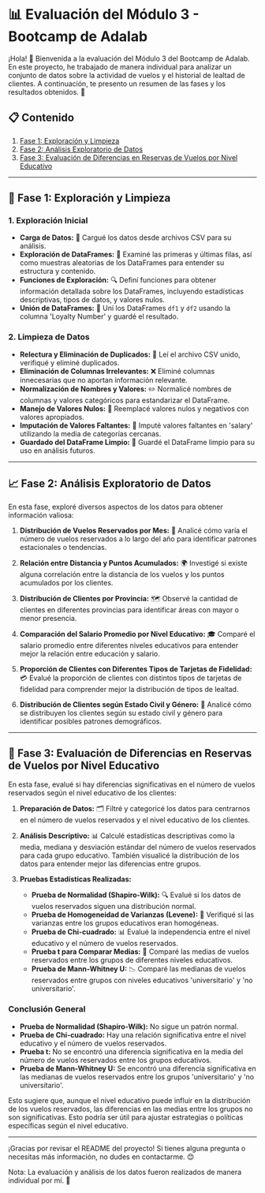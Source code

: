 # 📊 Evaluación del Módulo 3 - Bootcamp de Adalab

¡Hola! 👋 Bienvenida a la evaluación del Módulo 3 del Bootcamp de Adalab. En este proyecto, he trabajado de manera individual para analizar un conjunto de datos sobre la actividad de vuelos y el historial de lealtad de clientes. A continuación, te presento un resumen de las fases y los resultados obtenidos. 🚀

## 📋 Contenido

1. [Fase 1: Exploración y Limpieza](#fase-1-exploración-y-limpieza)
2. [Fase 2: Análisis Exploratorio de Datos](#fase-2-análisis-exploratorio-de-datos)
3. [Fase 3: Evaluación de Diferencias en Reservas de Vuelos por Nivel Educativo](#fase-3-evaluación-de-diferencias-en-reservas-de-vuelos-por-nivel-educativo)

---

## 🧹 Fase 1: Exploración y Limpieza

### 1. Exploración Inicial

- **Carga de Datos:** 📂 Cargué los datos desde archivos CSV para su análisis.
- **Exploración de DataFrames:** 👀 Examiné las primeras y últimas filas, así como muestras aleatorias de los DataFrames para entender su estructura y contenido.
- **Funciones de Exploración:** 🔍 Definí funciones para obtener información detallada sobre los DataFrames, incluyendo estadísticas descriptivas, tipos de datos, y valores nulos.
- **Unión de DataFrames:** 🔗 Uní los DataFrames `df1` y `df2` usando la columna 'Loyalty Number' y guardé el resultado.

### 2. Limpieza de Datos

- **Relectura y Eliminación de Duplicados:** 🔄 Leí el archivo CSV unido, verifiqué y eliminé duplicados.
- **Eliminación de Columnas Irrelevantes:** ❌ Eliminé columnas innecesarias que no aportan información relevante.
- **Normalización de Nombres y Valores:** ✏️ Normalicé nombres de columnas y valores categóricos para estandarizar el DataFrame.
- **Manejo de Valores Nulos:** 🚫 Reemplacé valores nulos y negativos con valores apropiados.
- **Imputación de Valores Faltantes:** 🧮 Imputé valores faltantes en 'salary' utilizando la media de categorías cercanas.
- **Guardado del DataFrame Limpio:** 💾 Guardé el DataFrame limpio para su uso en análisis futuros.

---

## 📈 Fase 2: Análisis Exploratorio de Datos

En esta fase, exploré diversos aspectos de los datos para obtener información valiosa:

1. **Distribución de Vuelos Reservados por Mes:** 📅 Analicé cómo varía el número de vuelos reservados a lo largo del año para identificar patrones estacionales o tendencias.

2. **Relación entre Distancia y Puntos Acumulados:** 🌍 Investigé si existe alguna correlación entre la distancia de los vuelos y los puntos acumulados por los clientes.

3. **Distribución de Clientes por Provincia:** 🗺️ Observé la cantidad de clientes en diferentes provincias para identificar áreas con mayor o menor presencia.

4. **Comparación del Salario Promedio por Nivel Educativo:** 🎓 Comparé el salario promedio entre diferentes niveles educativos para entender mejor la relación entre educación y salario.

5. **Proporción de Clientes con Diferentes Tipos de Tarjetas de Fidelidad:** 💳 Evalué la proporción de clientes con distintos tipos de tarjetas de fidelidad para comprender mejor la distribución de tipos de lealtad.

6. **Distribución de Clientes según Estado Civil y Género:** 👥 Analicé cómo se distribuyen los clientes según su estado civil y género para identificar posibles patrones demográficos.

---

## 🧪 Fase 3: Evaluación de Diferencias en Reservas de Vuelos por Nivel Educativo

En esta fase, evalué si hay diferencias significativas en el número de vuelos reservados según el nivel educativo de los clientes:

1. **Preparación de Datos:** 🗂️ Filtré y categoricé los datos para centrarnos en el número de vuelos reservados y el nivel educativo de los clientes.

2. **Análisis Descriptivo:** 📊 Calculé estadísticas descriptivas como la media, mediana y desviación estándar del número de vuelos reservados para cada grupo educativo. También visualicé la distribución de los datos para entender mejor las diferencias entre grupos.

3. **Pruebas Estadísticas Realizadas:**
   - **Prueba de Normalidad (Shapiro-Wilk):** 🔍 Evalué si los datos de vuelos reservados siguen una distribución normal.
   - **Prueba de Homogeneidad de Varianzas (Levene):** 📏 Verifiqué si las varianzas entre los grupos educativos eran homogéneas.
   - **Prueba de Chi-cuadrado:** 📊 Evalué la independencia entre el nivel educativo y el número de vuelos reservados.
   - **Prueba t para Comparar Medias:** 🧮 Comparé las medias de vuelos reservados entre los grupos de diferentes niveles educativos.
   - **Prueba de Mann-Whitney U:** 📉 Comparé las medianas de vuelos reservados entre grupos con niveles educativos 'universitario' y 'no universitario'.

### Conclusión General
- **Prueba de Normalidad (Shapiro-Wilk):** No sigue un patrón normal.
- **Prueba de Chi-cuadrado:** Hay una relación significativa entre el nivel educativo y el número de vuelos reservados.
- **Prueba t:** No se encontró una diferencia significativa en la media del número de vuelos reservados entre los grupos educativos.
- **Prueba de Mann-Whitney U:** Se encontró una diferencia significativa en las medianas de vuelos reservados entre los grupos 'universitario' y 'no universitario'.

Esto sugiere que, aunque el nivel educativo puede influir en la distribución de los vuelos reservados, las diferencias en las medias entre los grupos no son significativas. Esto podría ser útil para ajustar estrategias o políticas específicas según el nivel educativo.

---

¡Gracias por revisar el README del proyecto! Si tienes alguna pregunta o necesitas más información, no dudes en contactarme. 😊

Nota: La evaluación y análisis de los datos fueron realizados de manera individual por mí. 💪


